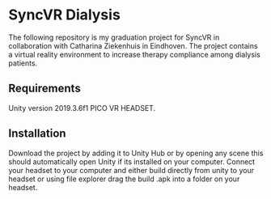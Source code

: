 # SyncVR Dialysis

The following repository is my graduation project for SyncVR in collaboration with Catharina Ziekenhuis in Eindhoven. The project contains a virtual reality environment to increase therapy compliance among dialysis patients.

## Requirements

Unity version 2019.3.6f1
PICO VR HEADSET.


## Installation

Download the project by adding it to Unity Hub or by opening any scene this should automatically open Unity if its installed on your computer. Connect your headset to your computer and either build directly from unity to your headset or using file explorer drag the build .apk into a folder on your headset.

